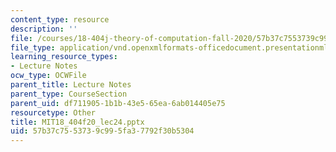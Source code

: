 ```yaml
---
content_type: resource
description: ''
file: /courses/18-404j-theory-of-computation-fall-2020/57b37c7553739c995fa37792f30b5304_MIT18_404f20_lec24.pptx
file_type: application/vnd.openxmlformats-officedocument.presentationml.presentation
learning_resource_types:
- Lecture Notes
ocw_type: OCWFile
parent_title: Lecture Notes
parent_type: CourseSection
parent_uid: df711905-1b1b-43e5-65ea-6ab014405e75
resourcetype: Other
title: MIT18_404f20_lec24.pptx
uid: 57b37c75-5373-9c99-5fa3-7792f30b5304
---
```


